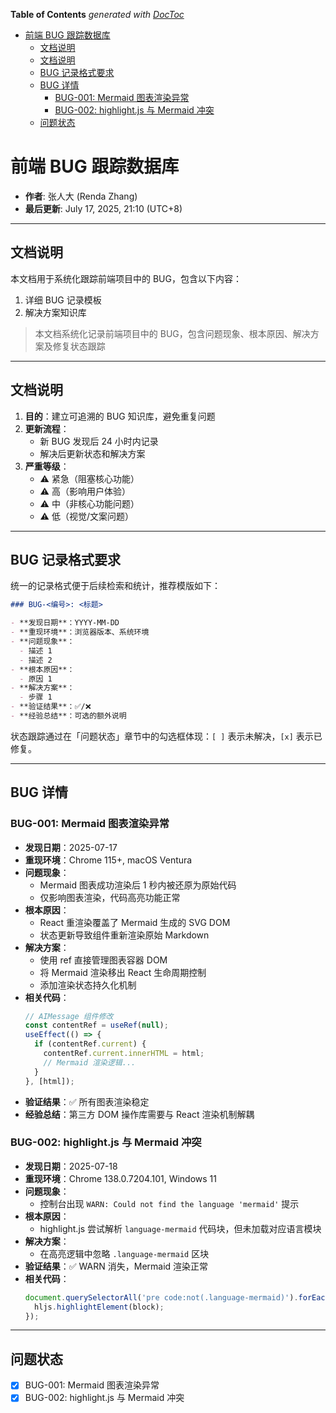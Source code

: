 <!-- START doctoc generated TOC please keep comment here to allow auto update -->
<!-- DON'T EDIT THIS SECTION, INSTEAD RE-RUN doctoc TO UPDATE -->
**Table of Contents**  *generated with [DocToc](https://github.com/thlorenz/doctoc)*

- [前端 BUG 跟踪数据库](#%E5%89%8D%E7%AB%AF-bug-%E8%B7%9F%E8%B8%AA%E6%95%B0%E6%8D%AE%E5%BA%93)
  - [文档说明](#%E6%96%87%E6%A1%A3%E8%AF%B4%E6%98%8E)
  - [文档说明](#%E6%96%87%E6%A1%A3%E8%AF%B4%E6%98%8E-1)
  - [BUG 记录格式要求](#bug-%E8%AE%B0%E5%BD%95%E6%A0%BC%E5%BC%8F%E8%A6%81%E6%B1%82)
  - [BUG 详情](#bug-%E8%AF%A6%E6%83%85)
    - [BUG-001: Mermaid 图表渲染异常](#bug-001-mermaid-%E5%9B%BE%E8%A1%A8%E6%B8%B2%E6%9F%93%E5%BC%82%E5%B8%B8)
    - [BUG-002: highlight.js 与 Mermaid 冲突](#bug-002-highlightjs-%E4%B8%8E-mermaid-%E5%86%B2%E7%AA%81)
  - [问题状态](#%E9%97%AE%E9%A2%98%E7%8A%B6%E6%80%81)

<!-- END doctoc generated TOC please keep comment here to allow auto update -->

# 前端 BUG 跟踪数据库

- **作者**: 张人大 (Renda Zhang)
- **最后更新**: July 17, 2025, 21:10 (UTC+8)

---

## 文档说明

本文档用于系统化跟踪前端项目中的 BUG，包含以下内容：

1. 详细 BUG 记录模板
2. 解决方案知识库

> 本文档系统化记录前端项目中的 BUG，包含问题现象、根本原因、解决方案及修复状态跟踪

---

## 文档说明

1. **目的**：建立可追溯的 BUG 知识库，避免重复问题
2. **更新流程**：
   - 新 BUG 发现后 24 小时内记录
   - 解决后更新状态和解决方案
3. **严重等级**：
   - ⚠️ 紧急（阻塞核心功能）
   - ⚠️ 高（影响用户体验）
   - ⚠️ 中（非核心功能问题）
   - ⚠️ 低（视觉/文案问题）

---

## BUG 记录格式要求

统一的记录格式便于后续检索和统计，推荐模版如下：

```markdown
### BUG-<编号>: <标题>

- **发现日期**：YYYY-MM-DD
- **重现环境**：浏览器版本、系统环境
- **问题现象**：
  - 描述 1
  - 描述 2
- **根本原因**：
  - 原因 1
- **解决方案**：
  - 步骤 1
- **验证结果**：✅/❌
- **经验总结**：可选的额外说明
```

状态跟踪通过在「问题状态」章节中的勾选框体现：`[ ]` 表示未解决，`[x]` 表示已修复。

---

## BUG 详情

### BUG-001: Mermaid 图表渲染异常

- **发现日期**：2025-07-17
- **重现环境**：Chrome 115+, macOS Ventura
- **问题现象**：
  - Mermaid 图表成功渲染后 1 秒内被还原为原始代码
  - 仅影响图表渲染，代码高亮功能正常
- **根本原因**：
  - React 重渲染覆盖了 Mermaid 生成的 SVG DOM
  - 状态更新导致组件重新渲染原始 Markdown
- **解决方案**：
  - 使用 ref 直接管理图表容器 DOM
  - 将 Mermaid 渲染移出 React 生命周期控制
  - 添加渲染状态持久化机制
- **相关代码**：
  ```jsx
  // AIMessage 组件修改
  const contentRef = useRef(null);
  useEffect(() => {
    if (contentRef.current) {
      contentRef.current.innerHTML = html;
      // Mermaid 渲染逻辑...
    }
  }, [html]);
  ```
- **验证结果**：✅ 所有图表渲染稳定
- **经验总结**：第三方 DOM 操作库需要与 React 渲染机制解耦

### BUG-002: highlight.js 与 Mermaid 冲突

- **发现日期**：2025-07-18
- **重现环境**：Chrome 138.0.7204.101, Windows 11
- **问题现象**：
  - 控制台出现 `WARN: Could not find the language 'mermaid'` 提示
- **根本原因**：
  - highlight.js 尝试解析 `language-mermaid` 代码块，但未加载对应语言模块
- **解决方案**：
  - 在高亮逻辑中忽略 `.language-mermaid` 区块
- **验证结果**：✅ WARN 消失，Mermaid 渲染正常
- **相关代码**：
  ```jsx
  document.querySelectorAll('pre code:not(.language-mermaid)').forEach(block => {
    hljs.highlightElement(block);
  });
  ```

---

## 问题状态

- [x] BUG-001: Mermaid 图表渲染异常
- [x] BUG-002: highlight.js 与 Mermaid 冲突

